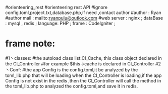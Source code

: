 #orienteering_rest
#orienteering rest API
#ignore config.toml,project.txt,database.php,if need ,contact author
#author : Ryan
#author mail : mailto:ryanpulu@outlook.com
#web server : nginx ; dataBase : mysql , redis ; language: PHP ;  frame : CodeIgniter ;
# frame note: 
#1丶classes:
#the autoload class list:CI_Cache, this class object declared in the CI_Controller 
#for example $this->cache is declared in CI_Controller
#2丶Conf:
#the app Config is the config.toml,it be analyzed by the toml_lib.php that will be loading when the CI_Controller is loading,if the app Config is not exist in the redis ,then the CI_Controller will call the method in the toml_lib.php to analyzed the config.toml,and save it in redis.